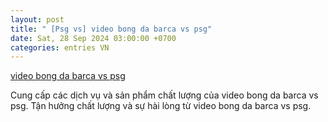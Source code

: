 ```yaml
---
layout: post
title: " [Psg vs] video bong da barca vs psg"
date: Sat, 28 Sep 2024 03:00:00 +0700
categories: entries VN
---
```

[video bong da barca vs psg](https://www.bienphong.com.vn/2024-09-27-n%E1%BB%95%20h%C5%A9)

Cung cấp các dịch vụ và sản phẩm chất lượng của video bong da barca vs psg. Tận hưởng chất lượng và sự hài lòng từ video bong da barca vs psg.️

